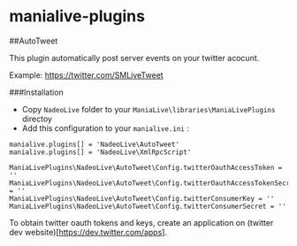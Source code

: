 manialive-plugins
=================

##AutoTweet

This plugin automatically post server events on your twitter acocunt.

Example: https://twitter.com/SMLiveTweet

###Installation

* Copy `NadeoLive` folder to your `ManiaLive\libraries\ManiaLivePlugins` directoy
* Add this configuration to your `manialive.ini` :

```
manialive.plugins[] = 'NadeoLive\AutoTweet'
manialive.plugins[] = 'NadeoLive\XmlRpcScript'

ManiaLivePlugins\NadeoLive\AutoTweet\Config.twitterOauthAccessToken = ''
ManiaLivePlugins\NadeoLive\AutoTweet\Config.twitterOauthAccessTokenSecret = ''
ManiaLivePlugins\NadeoLive\AutoTweet\Config.twitterConsumerKey = ''
ManiaLivePlugins\NadeoLive\AutoTweet\Config.twitterConsumerSecret = ''
```

To obtain twitter oauth tokens and keys, create an application on (twitter dev website)[https://dev.twitter.com/apps]. 